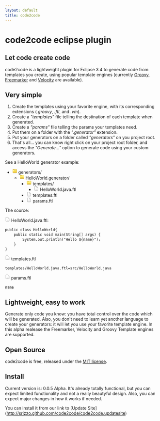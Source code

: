 ```yaml
---
layout: default
title: code2code
---
```


# code2code eclipse plugin
	
## Let code create code

code2code is a lightweight plugin for Eclipse 3.4 to generate code from templates you create, using popular template engines (currently [Groovy](http://groovy.codehaus.org/Groovy+Templates), [Freemarker](http://freemarker.sourceforge.net/) and [Velocity](http://velocity.apache.org/) are available).

## Very simple

1. Create the templates using your favorite engine, with its corresponding extensions (*.groovy*, *.ftl*, and *.vm*).
1. Create a *"templates"* file telling the destination of each template when generated.
1. Create a *"params"* file telling the params your templates need.
1. Put them on a folder with the *".generator"* extension.
1. Put your generators on a folder called *"generators"* on you project root.
1. That's all... you can know right click on your project root folder, and access the *"Generate..."* option to generate code using your custom generators.

See a HelloWorld generator example: 


<ul class="directory-structure">
	<li>
		<img src="images/icons/folder.png" class="file-icon"> generators/
		<ul>
			<li>
				<img src="images/icons/folder.png" class="file-icon"> HelloWorld.generator/
				<ul>
					<li>
						<img src="images/icons/folder.png" class="file-icon"> templates/
						<ul>
							<li>
								<img src="images/icons/file.png" class="file-icon"> HelloWorld.java.ftl
							</li>
						</ul>
					</li>
					<li>
						<img src="images/icons/file.png" class="file-icon"> templates.ftl
					</li>
					<li>
						<img src="images/icons/file.png" class="file-icon"> params.ftl
					</li>
				</ul>
			</li>
		</ul>
	</li>
</ul>


The source: 

<img src="images/icons/file.png" class="file-icon">
HelloWorld.java.ftl:

    public class HelloWorld{
		public static void main(String[] args) {
			System.out.println("Hello ${name}");
		}
    }

<img src="images/icons/file.png" class="file-icon">
templates.ftl

    templates/HelloWorld.java.ftl=src/HelloWorld.java


<img src="images/icons/file.png" class="file-icon">
params.ftl

    name

## Lightweight, easy to work

Generate only code you know: you have total control over the code which will be generated. Also, you don't need to learn yet another language to create your generators: it will let you use your favorite template engine. In this alpha realease the Freemarker, Velocity and Groovy Template engines are supported.


## Open Source

code2code is free, released under the [MIT license](http://en.wikipedia.org/wiki/MIT_License).

## Install

Current version is: 0.0.5 Alpha. It's already totally functional, but you can expect limited functionality and not a really beautyful design. Also, you can expect major changes in how it works if needed. 

You can install it from our link to [Update Site] (http://srizzo.github.com/code2code/code2code.updatesite)

